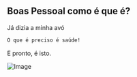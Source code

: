 ## Boas Pessoal como é que é?

Já dizia a minha avó 

```markdown
O que é preciso é saúde!
```

E pronto, é isto.

![Image](https://i.imgur.com/WGfV6pa.jpg)
